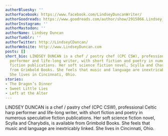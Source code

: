 ```yaml
---
authorBluesky: ''
authorFacebook: https://www.facebook.com/LindseyDuncanWriter/
authorGoodreads: https://www.goodreads.com/author/show/2915866.Lindsey_Duncan
authorInstagram: ''
authorMastodon: ''
authorName: Lindsey Duncan
authorTumblr: ''
authorTwitter: http://LindseyCDuncan/
authorWebsite: http://www.LindseyDuncan.com
posts: []
short_bio: LINDSEY DUNCAN is a chef / pastry chef (CPC CSW), professional Celtic harp
  performer and life-long writer, with short fiction and poetry in numerous speculative
  fiction publications. Her soft science fiction novel, Scylla and Charybdis, is available
  from Grimbold Books. She feels that music and language are inextricably linked.
  She lives in Cincinnati, Ohio.
stories:
- The Dragon’s Dinner
- Sweet Little Lies
- Left at the Alter
---
```


LINDSEY DUNCAN is a chef / pastry chef (CPC CSW), professional Celtic harp performer and life-long writer, with short fiction and poetry in numerous speculative fiction publications. Her soft science fiction novel, Scylla and Charybdis, is available from Grimbold Books. She feels that music and language are inextricably linked. She lives in Cincinnati, Ohio.